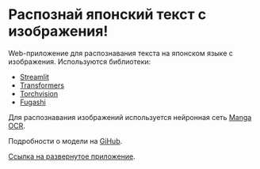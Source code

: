 # Распознай японский текст с изображения!

Web-приложение для распознавания текста на японском языке с изображения.
Используются библиотеки:

- [Streamlit](https://streamlit.io/)
- [Transformers]( https://huggingface.co/)
- [Torchvision](https://pytorch.org/vision/stable/index.html)
- [Fugashi](https://pypi.org/project/fugashi/)

Для распознавания изображений используется нейронная сеть [Manga OCR](https://huggingface.co/kha-white/manga-ocr-base). 

Подробности о модели на [GiHub](https://github.com/kha-white/manga-ocr).

[Ссылка на развернутое приложение](https://yazolga-kanji-to-text-main-f0d9ge.streamlit.app/).